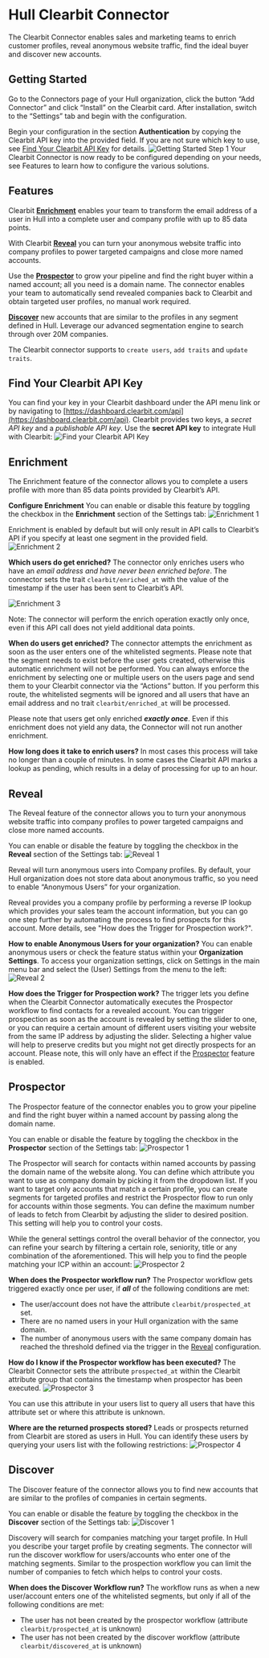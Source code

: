 # Hull Clearbit Connector

The Clearbit Connector enables sales and marketing teams to enrich customer profiles, reveal anonymous website traffic, find the ideal buyer and discover new accounts.

## Getting Started

Go to the Connectors page of your Hull organization, click the button “Add Connector” and click “Install” on the Clearbit card. After installation, switch to the “Settings” tab and begin with the configuration.

Begin your configuration in the section **Authentication** by copying the Clearbit API key into the provided field. If you are not sure which key to use, see [Find Your Clearbit API Key](#Find-Your-Clearbit-API-Key) for details.
![Getting Started Step 1](./docs/gettingstarted01.png)
Your Clearbit Connector is now ready to be configured depending on your needs, see Features to learn how to configure the various solutions.

## Features

Clearbit [**Enrichment**](#Enrichment) enables your team to transform the email address of a user in Hull into a complete user and company profile with up to 85 data points.

With Clearbit [**Reveal**](#Reveal) you can turn your anonymous website traffic into company profiles to power targeted campaigns and close more named accounts.

Use the [**Prospector**](#Prospector) to grow your pipeline and find the right buyer within a named account; all you need is a domain name. The connector enables your team to automatically send revealed companies back to Clearbit and obtain targeted user profiles, no manual work required.

[**Discover**](#Discover) new accounts that are similar to the profiles in any segment defined in Hull. Leverage our advanced segmentation engine to search through over 20M companies.

The Clearbit connector supports to `create users`, `add traits` and `update traits`.

## Find Your Clearbit API Key

You can find your key in your Clearbit dashboard under the API menu link or by navigating to [https://dashboard.clearbit.com/api](https://dashboard.clearbit.com/api). Clearbit provides two keys, a *secret API key* and a *publishable API key*. Use the **secret API key** to integrate Hull with Clearbit:
![Find your Clearbit API Key](./docs/clearbitapi01.png)

## Enrichment

The Enrichment feature of the connector allows you to complete a users profile with more than 85 data points provided by Clearbit’s API.

**Configure Enrichment**
You can enable or disable this feature by toggling the checkbox in the **Enrichment** section of the Settings tab:
![Enrichment 1](./docs/enrichment01.png)

Enrichment is enabled by default but will only result in API calls to Clearbit’s API if you specify at least one segment in the provided field.
![Enrichment 2](./docs/enrichment02.png)

**Which users do get enriched?**
The connector only enriches users who have an *email address* *and have never been enriched before*. The connector sets the trait `clearbit/enriched_at` with the value of the timestamp if the user has been sent to Clearbit’s API.

![Enrichment 3](./docs/enrichment03.png)

Note: The connector will perform the enrich operation exactly only once, even if this API call does not yield additional data points.

**When do users get enriched?**
The connector attempts the enrichment as soon as the user enters one of the whitelisted segments. Please note that the segment needs to exist before the user gets created, otherwise this automatic enrichment will not be performed.
You can always enforce the enrichment by selecting one or multiple users on the users page and send them to your Clearbit connector via the “Actions” button. If you perform this route, the whitelisted segments will be ignored and all users that have an email address and no trait `clearbit/enriched_at` will be processed.

Please note that users get only enriched ***exactly once***. Even if this enrichment does not yield any data, the Connector will not run another enrichment.

**How long does it take to enrich users?**
In most cases this process will take no longer than a couple of minutes. In some cases the Clearbit API marks a lookup as pending, which results in a delay of processing for up to an hour.

## Reveal

The Reveal feature of the connector allows you to turn your anonymous website traffic into company profiles to power targeted campaigns and close more named accounts.

You can enable or disable the feature by toggling the checkbox in the **Reveal** section of the Settings tab:
![Reveal 1](./docs/reveal01.png)

Reveal will turn anonymous users into Company profiles. By default, your Hull organization does not store data about anonymous traffic, so you need to enable “Anonymous Users” for your organization.

Reveal provides you a company profile by performing a reverse IP lookup which provides your sales team the account information, but you can go one step further by automating the process to find prospects for this account. More details, see "How does the Trigger for Prospection work?".

**How to enable Anonymous Users for your organization?** 
You can enable anonymous users or check the feature status within your **Organization Settings**. To access your organization settings, click on Settings in the main menu bar and select the (User) Settings from the menu to the left:
![Reveal 2](./docs/reveal02.png)

**How does the Trigger for Prospection work?**
The trigger lets you define when the Clearbit Connector automatically executes the Prospector workflow to find contacts for a revealed account.
You can trigger prospection as soon as the account is revealed by setting the slider to one, or you can require a certain amount of different users visiting your website from the same IP address by adjusting the slider. Selecting a higher value will help to preserve credits but you might not get directly prospects for an account.
Please note, this will only have an effect if the [Prospector](#Prospector) feature is enabled.

## Prospector

The Prospector feature of the connector enables you to grow your pipeline and find the right buyer within a named account by passing along the domain name.

You can enable or disable the feature by toggling the checkbox in the **Prospector** section of the Settings tab:
![Prospector 1](./docs/prospector01.png)

The Prospector will search for contacts within named accounts by passing the domain name of the website along. You can define which attribute you want to use as company domain by picking it from the dropdown list.
If you want to target only accounts that match a certain profile, you can create segments for targeted profiles and restrict the Prospector flow to run only for accounts within those segments.
You can define the maximum number of leads to fetch from Clearbit by adjusting the slider to desired position. This setting will help you to control your costs.

While the general settings control the overall behavior of the connector, you can refine your search by filtering a certain role, seniority, title or any combination of the aforementioned. This will help you to find the people matching your ICP within an account:
![Prospector 2](./docs/prospector02.png)

**When does the Prospector workflow run?**
The Prospector workflow gets triggered exactly once per user, if ***all*** of the following conditions are met:

- The user/account does not have the attribute `clearbit/prospected_at` set.
- There are no named users in your Hull organization with the same domain.
- The number of anonymous users with the same company domain has reached the threshold defined via the trigger in the [Reveal](#Reveal) configuration.

**How do I know if the Prospector workflow has been executed?**
The Clearbit Connector sets the attribute `prospected_at` within the Clearbit attribute group that contains the timestamp when prospector has been executed.
![Prospector 3](./docs/prospector03.png)

You can use this attribute in your users list to query all users that have this attribute set or where this attribute is unknown.

**Where are the returned prospects stored?**
Leads or prospects returned from Clearbit are stored as users in Hull. You can identify these users by querying your users list with the following restrictions:
![Prospector 4](./docs/prospector04.png)

## Discover

The Discover feature of the connector allows you to find new accounts that are similar to the profiles of companies in certain segments.

You can enable or disable the feature by toggling the checkbox in the **Discover** section of the Settings tab:
![Discover 1](./docs/discover01.png)

Discovery will search for companies matching your target profile. In Hull you describe your target profile by creating segments. The connector will run the discover workflow for users/accounts who enter one of the matching segments. Similar to the prospection workflow you can limit the number of companies to fetch which helps to control your costs.

**When does the Discover Workflow run?**
The workflow runs as when a new user/account enters one of the whitelisted segments, but only if all of the following conditions are met:

- The user has not been created by the prospector workflow (attribute `clearbit/prospected_at`  is unknown)
- The user has not been created by the discover workflow (attribute `clearbit/discovered_at` is unknown)
